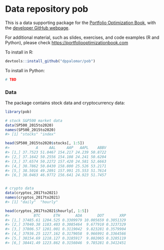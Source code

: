 <!-- README.md is generated from README.Rmd. Please edit that file -->

# Data repository pob

This is a data supporting package for the [Portfolio Optimization
Book](https://portfoliooptimizationbook.com), with the [developer GitHub
webpage](https://github.com/portfoliooptimizationbook).

For additional material, such as slides, exercises, and code examples (R
and Python), please check <https://portfoliooptimizationbook.com>

To install in R:

``` r
devtools::install_github("dppalomar/pob")
```

To install in Python:

``` r
# TBD
```

### Data

The package contains stock data and cryptocurrency data:

``` r
library(pob)

# stock S&P500 market data
data(SP500_2015to2020)
names(SP500_2015to2020)
#> [1] "stocks" "index"
```

``` r
head(SP500_2015to2020$stocks[, 1:5])
#>            A     AAL     AAP   AAPL    ABBV
#> [1,] 37.7523 51.0467 154.217 24.239 50.8722
#> [2,] 37.1642 50.2556 154.108 24.241 50.6204
#> [3,] 37.6574 50.2272 157.420 24.581 52.6663
#> [4,] 38.7862 50.8430 158.800 25.526 53.2171
#> [5,] 38.5016 49.2891 157.991 25.553 51.7614
#> [6,] 38.0463 46.9772 156.641 24.923 51.7457
```

``` r

# crypto data
data(cryptos_2017to2021)
names(cryptos_2017to2021)
#> [1] "daily"  "hourly"
```

``` r
head(cryptos_2017to2021$hourly[, 1:5])
#>           BTC      ETH       ADA       DOT       XRP
#> [1,] 37485.61 1204.525 0.3309979 10.005659 0.3051329
#> [2,] 37040.38 1183.403 0.3085464  9.677910 0.3237329
#> [3,] 37806.57 1201.001 0.3119042  9.823281 0.3579904
#> [4,] 37936.25 1227.162 0.3179058  9.966991 0.3364566
#> [5,] 38154.69 1218.127 0.3185917  9.882065 0.3285119
#> [6,] 38441.49 1223.862 0.3156046  9.785281 0.3412451
```

<!---
### Slides
TBD




### Exercises

- Chapter 9 - High Order Portfolios: [exercises](exercises/ch09-exercises.pdf)

- Chapter 11 - Risk Parity Portfolios: [exercises](exercises/ch11-exercises.pdf)
    
- Appendix A - Convex Optimization Theory: [exercises](exercises/appA-exercises.pdf)

- Appendix B - Optimization Algorithms: [exercices](exercises/appB-exercises.pdf)




### Code examples

- Chapter 6 - Portfolio Basics: [R code](https://raw.githack.com/dppalomar/pob/master/code_examples/R/ch6-R.html), Python code TBD
  
- Chapter 7 - Modern Portfolio Theory: [R code](https://raw.githack.com/dppalomar/pob/master/code_examples/R/ch7-R.html), Python code TBD

--->
